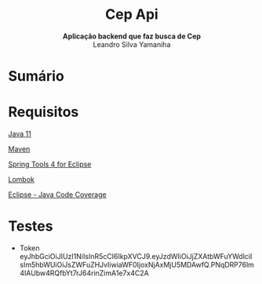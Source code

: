 <h1 align="center">Cep Api</h1>

<p align="center">
 <b>Aplicação backend que faz busca de Cep</b></br>
  <span>Leandro Silva Yamaniha </sub>
</p>

# Sumário

# Requisitos

[Java 11](https://www.oracle.com/java/technologies/javase-jdk11-downloads.html)

[Maven](https://maven.apache.org/)

[Spring Tools 4 for Eclipse](https://spring.io/tools)

[Lombok](https://projectlombok.org/)

[Eclipse - Java Code Coverage](https://www.eclemma.org/)


# Testes

* Token eyJhbGciOiJIUzI1NiIsInR5cCI6IkpXVCJ9.eyJzdWIiOiJjZXAtbWFuYWdlciIsIm5hbWUiOiJsZWFuZHJvIiwiaWF0IjoxNjAxMjU5MDAwfQ.PNqDRP76lm4IAUbw4RQfbYt7rJ64rinZimA1e7x4C2A
